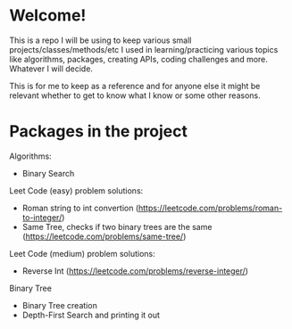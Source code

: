 # Welcome!

This is a repo I will be using to keep various small projects/classes/methods/etc I used in learning/practicing various topics like algorithms, packages, creating APIs, coding challenges and more. Whatever I will decide.

This is for me to keep as a reference and for anyone else it might be relevant whether to get to know what I know or some other reasons.

# Packages in the project

Algorithms:
- Binary Search

Leet Code (easy) problem solutions:
- Roman string to int convertion (https://leetcode.com/problems/roman-to-integer/)
- Same Tree, checks if two binary trees are the same (https://leetcode.com/problems/same-tree/)

Leet Code (medium) problem solutions:
- Reverse Int (https://leetcode.com/problems/reverse-integer/)

Binary Tree
- Binary Tree creation
- Depth-First Search and printing it out
